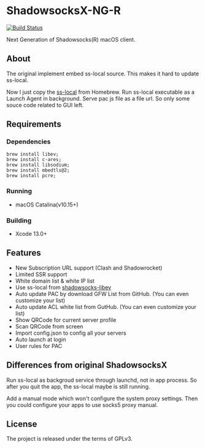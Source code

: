 # ShadowsocksX-NG-R

[![Build Status](https://travis-ci.org/shadowsocksr/ShadowsocksX-NG.svg?branches=develop)](https://travis-ci.org/shadowsocksr/ShadowsocksX-NG)

Next Generation of Shadowsocks(R) macOS client.

## About

The original implement embed ss-local source. This makes it hard to update ss-local.

Now I just copy the [ss-local](https://formulae.brew.sh/formula/shadowsocks-libev) from Homebrew. Run ss-local executable as a Launch Agent in background. 
Serve pac js file as a file url. So only some souce code related to GUI left. 

## Requirements

### Dependencies
```shell
brew install libev;
brew install c-ares;
brew install libsodium;
brew install mbedtls@2;
brew install pcre;
```

### Running

- macOS Catalina(v10.15+)

### Building

- Xcode 13.0+

## Features

- New Subscription URL support (Clash and Shadowrocket)
- Limited SSR support
- White domain list & white IP list
- Use ss-local from [shadowsocks-libev](https://formulae.brew.sh/formula/shadowsocks-libev)
- Auto update PAC by download GFW List from GitHub. (You can even customize your list)
- Auto update ACL white list from GutHub. (You can even customize your list)
- Show QRCode for current server profile
- Scan QRCode from screen
- Import config.json to config all your servers
- Auto launch at login
- User rules for PAC

## Differences from original ShadowsocksX

Run ss-local as backgroud service through launchd, not in app process.
So after you quit the app, the ss-local maybe is still running. 

Add a manual mode which won't configure the system proxy settings. 
Then you could configure your apps to use socks5 proxy manual.

## License

The project is released under the terms of GPLv3.

